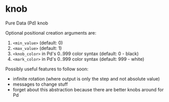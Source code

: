 # knob
Pure Data (Pd) knob

Optional positional creation arguments are:
1. `<min_value>` (default: 0)
2. `<max_value>` (default: 1)
3. `<knob_color>` in Pd's 0..999 color syntax (default: 0 - black)
4. `<mark_color>` in Pd's 0..999 color syntax (default: 999 - white)

Possibly useful features to follow soon:
* infinite rotation (where output is only the step and not absolute value)
* messages to change stuff
* forget about this abstraction because there are better knobs around for Pd
